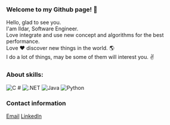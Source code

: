 ### Welcome to my Github page! 👋 <br>
Hello, glad to see you. <br>
I'am Ildar, Software Engineer. <br>
Love integrate and use new concept and algorithms for the best performance. <br>
Love ❤️ discover new things in the world. 🌎<br>
I do a lot of things, may be some of them will interest you. ✌️<br>

### About skills:
<p>
  <img alt="C #" src="https://img.shields.io/badge/C%23-9d18db?logoColor=white&style=for-the-badge" />
  <img alt=".NET" src="https://img.shields.io/badge/.NET-9d18db?logoColor=white&style=for-the-badge" />
  <img alt="Java" src="https://img.shields.io/badge/Java-ed6015?logoColor=white&style=for-the-badge" />
  <img alt="Python" src="https://img.shields.io/badge/Python-e5ed15?logoColor=white&style=for-the-badge" />
</p>

### Contact information
[Email](mailto:IldarKarachai@outlook.com)
[LinkedIn](https://www.linkedin.com/in/ildar-karachai-1b8844243/)
